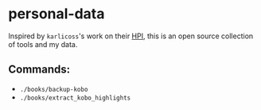 # personal-data

Inspired by `karlicoss`'s work on their [HPI](https://github.com/karlicoss/HPI), this is an open source collection of tools and my data.

## Commands:

- `./books/backup-kobo`
- `./books/extract_kobo_highlights`
